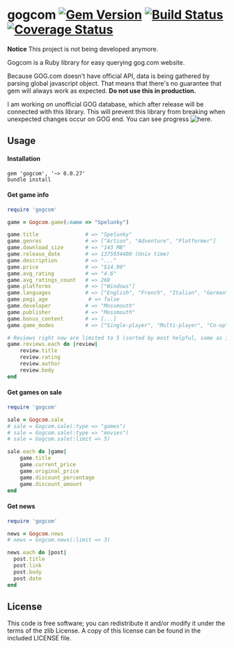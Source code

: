 gogcom [![Gem Version](https://badge.fury.io/rb/gogcom.svg)](http://badge.fury.io/rb/gogcom) [![Build Status](https://travis-ci.org/rbrs/gogcom.svg?branch=develop)](https://travis-ci.org/rbrs/gogcom) [![Coverage Status](https://coveralls.io/repos/rbrs/gogcom/badge.png?branch=develop)](https://coveralls.io/r/rbrs/gogcom?branch=develop)
============

**Notice** This project is not being developed anymore.

Gogcom is a Ruby library for easy querying gog.com website.

Because GOG.com doesn't have official API, data is being gathered by parsing global javascript object.
That means that there's no guarantee that gem will always work as expected. **Do not use this in production.**

I am working on unofficial GOG database, which after release will be connected with this library. This will prevent this library from breaking when unexpected changes occur on GOG end. You can see progress ![here](https://github.com/rbrs/gogdb).

## Usage

#### Installation
```
gem 'gogcom', '~> 0.0.27'
bundle install
```

#### Get game info
```ruby
require 'gogcom'

game = Gogcom.game(:name => "Spelunky")

game.title               # => "Spelunky"
game.genres              # => ["Action", "Adventure", "Platformer"]
game.download_size       # => "143 MB"
game.release_date        # => 1375934400 (Unix time)
game.description         # => "..."
game.price               # => "$14.99"
game.avg_rating          # => "4.6"
game.avg_ratings_count   # => 268
game.platforms           # => ["Windows"]
game.languages           # => ["English", "French", "Italian", "German", "Spanish"]
game.pegi_age             # => false
game.developer           # => "Mossmouth"
game.publisher           # => "Mossmouth"
game.bonus_content       # => [...]
game.game_modes          # => ["Single-player", "Multi-player", "Co-op"]

# Reviews right now are limited to 5 (sorted by most helpful, same as in actual website)
game.reviews.each do |review|
	review.title
	review.rating
	review.author
	review.body
end
```

#### Get games on sale
```ruby
require 'gogcom'

sale = Gogcom.sale
# sale = Gogcom.sale(:type => "games")
# sale = Gogcom.sale(:type => "movies")
# sale = Gogcom.sale(:limit => 5)

sale.each do |game|
	game.title
	game.current_price
	game.original_price
	game.discount_percentage
	game.discount_amount
end
```

#### Get news
```ruby
require 'gogcom'

news = Gogcom.news
# news = Gogcom.news(:limit => 3)

news.each do |post|
  post.title
  post.link
  post.body
  post.date
end
```

## License

This code is free software; you can redistribute it and/or modify it under the terms of the zlib License. A copy of this license can be found in the included LICENSE file.
